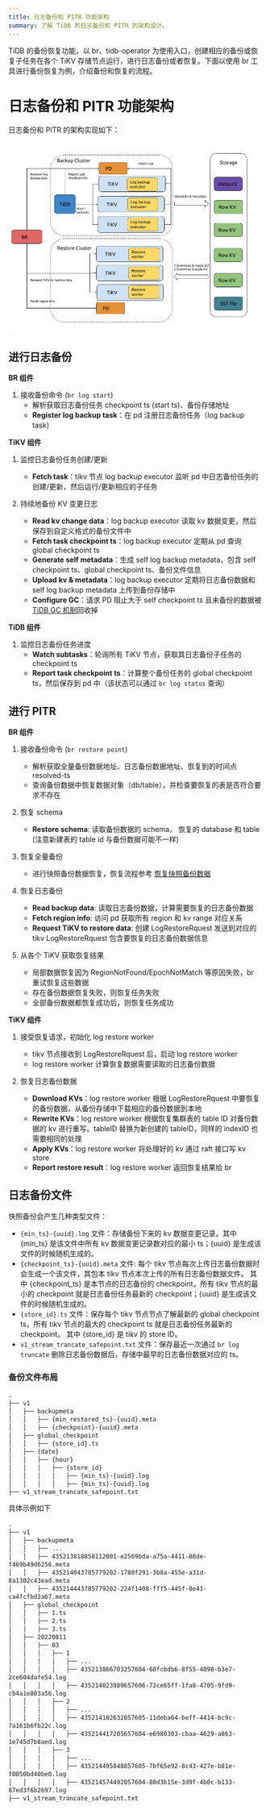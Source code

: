 ```yaml
---
title: 日志备份和 PITR 功能架构
summary: 了解 TiDB 的日志备份和 PITR 的架构设计。
---
```


TiDB 的备份恢复功能，以 br、tidb-operator 为使用入口，创建相应的备份或恢复子任务在各个 TiKV 存储节点运行，进行日志备份或者恢复。下面以使用 br 工具进行备份恢复为例，介绍备份和恢复的流程。

# 日志备份和 PITR 功能架构

日志备份和 PITR 的架构实现如下：

![BR log backup and PITR architecture](/media/br/br-log-arch.png)

## 进行日志备份

**BR 组件**

1. 接收备份命令 (`br log start`)
   * 解析获取日志备份任务 checkpoint ts (start ts)、备份存储地址
   * **Register log backup task**：在 pd 注册日志备份任务（log backup task）

**TiKV 组件**

1. 监控日志备份任务创建/更新
   * **Fetch task**：tikv 节点 log backup executor 监听 pd 中日志备份任务的创建/更新，然后运行/更新相应的子任务

2. 持续地备份 KV 变更日志
   * **Read kv change data**：log backup executor 读取 kv 数据变更，然后保存到自定义格式的备份文件中
   * **Fetch task checkpoint ts**：log backup executor 定期从 pd 查询 global checkpoint ts
   * **Generate self metadata**：生成 self log backup metadata，包含 self checkpoint ts、global checkpoint ts、备份文件信息
   * **Upload kv & metadata**：log backup executor 定期将日志备份数据和 self log backup metadata 上传到备份存储中
   * **Configure GC**：请求 PD 阻止大于 self checkpoint ts 且未备份的数据被 [TiDB GC 机制](/garbage-collection-overview.md)回收掉

**TiDB 组件**

1. 监控日志备份任务进度
   * **Watch subtasks**：轮询所有 TiKV 节点，获取其日志备份子任务的 checkpoint ts
   * **Report task checkpoint ts**：计算整个备份任务的 global checkpoint ts，然后保存到 pd 中（该状态可以通过 `br log status` 查询）

## 进行 PITR

**BR 组件**

1. 接收备份命令 (`br restore point`)
   * 解析获取全量备份数据地址、日志备份数据地址、恢复到的时间点 resolved-ts
   * 查询备份数据中恢复数据对象（db/table），并检查要恢复的表是否符合要求不存在

2. 恢复 schema
   * **Restore schema**: 读取备份数据的 schema， 恢复的 database 和 table (注意新建表的 table id 与备份数据可能不一样)

3. 恢复全量备份
   * 进行快照备份数据恢复，恢复流程参考 [恢复快照备份数据](/br-refactor/br-snapshot-architecture.md#恢复某个快照备份数据)

4. 恢复日志备份
   * **Read backup data**: 读取日志备份数据，计算需要恢复的日志备份数据
   * **Fetch region info**: 访问 pd 获取所有 region 和 kv range 对应关系
   * **Request TiKV to restore data**: 创建 LogRestoreRquest 发送到对应的 tikv LogRestoreRquest 包含要恢复的日志备份数据信息

5. 从各个 TiKV 获取恢复结果
   * 局部数据恢复因为 RegionNotFound/EpochNotMatch 等原因失败，br 重试恢复这些数据
   * 存在备份数据恢复失败，则恢复任务失败
   * 全部备份数据都恢复成功后，则恢复任务成功

**TiKV 组件**

1. 接受恢复请求，初始化 log restore worker
   * tikv 节点接收到 LogRestoreRquest 后，启动 log restore worker
   * log restore worker 计算恢复数据需要读取的日志备份数据

2. 恢复日志备份数据
   * **Download KVs**：log restore worker 根据 LogRestoreRquest 中要恢复的备份数据，从备份存储中下载相应的备份数据到本地
   * **Rewrite KVs**：log restore worker 根据恢复集群表的 table ID 对备份数据的 kv 进行重写。tableID 替换为新创建的 tableID，同样的 indexID 也需要相同的处理
   * **Apply KVs**：log restore worker 将处理好的 kv 通过 raft 接口写 kv store
   * **Report restore result**：log restore worker 返回恢复结果给 br

## 日志备份文件

快照备份会产生几种类型文件：

- `{min_ts}-{uuid}.log` 文件：存储备份下来的 kv 数据变更记录。其中 {min_ts} 是该文件中所有 kv 数据变更记录数对应的最小 ts；{uuid} 是生成该文件的时候随机生成的。
- `{checkpoint_ts}-{uuid}.meta` 文件: 每个 tikv 节点每次上传日志备份数据时会生成一个该文件，其包本 tikv 节点本次上传的所有日志备份数据文件。 其中 {checkpoint_ts} 是本节点的日志备份的 checkpoint，所有 tikv 节点的最小的 checkpoint 就是日志备份任务最新的 checkpoint；{uuid} 是生成该文件的时候随机生成的。
- `{store_id}.ts` 文件：保存每个 tikv 节点节点了解最新的 global checkpoint ts，所有 tikv 节点的最大的 checkpoint ts 就是日志备份任务最新的 checkpoint。 其中 {store_id} 是 tikv 的 store ID。 
- `v1_stream_trancate_safepoint.txt` 文件：保存最近一次通过 `br log truncate` 删除日志备份数据后，存储中最早的日志备份数据对应的 ts。

### 备份文件布局

```
.
├── v1
│   ├── backupmeta
│   │   ├── {min_restored_ts}-{uuid}.meta
│   │   ├── {checkpoint}-{uuid}.meta
│   ├── global_checkpoint
│   │   ├── {store_id}.ts
│   ├── {date}
│   │   ├── {hour}
│   │   │   ├── {store_id}
│   │   │   │   ├── {min_ts}-{uuid}.log
│   │   │   │   ├── {min_ts}-{uuid}.log
├── v1_stream_trancate_safepoint.txt 
```   

具体示例如下

```
.
├── v1
│   ├── backupmeta
│   │   ├── ...
│   │   ├── 435213818858112001-e2569bda-a75a-4411-88de-f469b49d6256.meta
│   │   ├── 435214043785779202-1780f291-3b8a-455e-a31d-8a1302c43ead.meta
│   │   ├── 435214443785779202-224f1408-fff5-445f-8e41-ca4fcfbd2a67.meta
│   ├── global_checkpoint
│   │   ├── 1.ts
│   │   ├── 2.ts
│   │   ├── 3.ts
│   ├── 20220811
│   │   ├── 03
│   │   │   ├── 1
│   │   │   │   ├── ...
│   │   │   │   ├── 435213866703257604-60fcbdb6-8f55-4098-b3e7-2ce604dafe54.log
│   │   │   │   ├── 435214023989657606-72ce65ff-1fa8-4705-9fd9-cb4a1e803a56.log
│   │   │   ├── 2
│   │   │   │   ├── ...
│   │   │   │   ├── 435214102632857605-11deba64-beff-4414-bc9c-7a161b6fb22c.log
│   │   │   │   ├── 435214417205657604-e6980303-cbaa-4629-a863-1e745d7b8aed.log
│   │   │   ├── 3
│   │   │   │   ├── ...
│   │   │   │   ├── 435214495848857605-7bf65e92-8c43-427e-b81e-f0050bd40be0.log
│   │   │   │   ├── 435214574492057604-80d3b15e-3d9f-4b0c-b133-87ed3f6b2697.log
├── v1_stream_trancate_safepoint.txt 
```

